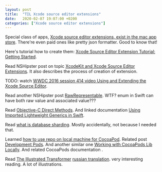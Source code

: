 ```yaml
---
layout: post
title:  "TIL Xcode source editor extensions"
date:   2020-02-07 19:07:00 +0200
categories: ["Xcode source editor extensions"]
---
```

Special class of apps, [Xcode source editor extensions, exist in the mac app store](https://apps.apple.com/de/story/id1380861178?l=en). There're even paid ones like pretty json formatter. Good to know that!

Here's tutorial how to create them: [Xcode Source Editor Extension Tutorial: Getting Started](https://www.vadimbulavin.com/xcode-source-editor-extension-tutorial/).

Read NSHipster post on topic [XcodeKit and Xcode Source Editor Extensions](https://nshipster.com/xcode-source-extensions/). It also describes the process of creation of extension.

TODO: watch [WWDC 2016 session 414 video Using and Extending the Xcode Source Editor](https://developer.apple.com/videos/play/wwdc2016/414/).

Read another NSHipster post [RawRepresentable](https://nshipster.com/rawrepresentable/). WTF? enum in Swift can have both raw value and associated value???

Read [Objective-C Direct Methods](https://nshipster.com/direct/). And linked documentation [Using Imported Lightweight Generics in Swift](https://developer.apple.com/documentation/swift/imported_c_and_objective-c_apis/using_imported_lightweight_generics_in_swift).

Read [what is database sharding](https://medium.com/@jeeyoungk/how-sharding-works-b4dec46b3f6). Mostly accidentally, not because I needed that.

Learned [how to use repo on local machine for CocoaPod](http://guides.cocoapods.org/using/the-podfile.html#using-the-files-from-a-folder-local-to-the-machine). Related post [Development Pods](https://www.cocoanetics.com/2014/07/development-pods/). And another similar one [Working with CocoaPods Lib Locally](https://medium.com/stantmob/working-with-cocoapods-lib-locally-8f5665f059af). And related CocoaPods documentation [](https://guides.cocoapods.org/making/private-cocoapods.html).

Read [The Illustrated Transformer](https://jalammar.github.io/illustrated-transformer/) [russian translation](https://habr.com/ru/post/486358/). very interesting reading. A lot of illustrations.
